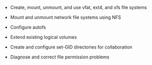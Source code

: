 - Create, mount, unmount, and use vfat, ext4, and xfs file systems

- Mount and unmount network file systems using NFS

- Configure autofs

- Extend existing logical volumes

- Create and configure set-GID directories for collaboration

- Diagnose and correct file permission problems
